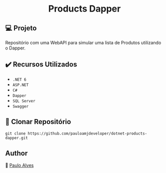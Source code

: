 <h1 align="center">Products Dapper</h1>

## :computer: Projeto

Repositório com uma WebAPI para simular uma lista de Produtos utilizando o Dapper.

## :heavy_check_mark: Recursos Utilizados

- ``.NET 6``
- ``ASP.NET``
- ``C#``
- ``Dapper``
- ``SQL Server``
- ``Swagger``

## :floppy_disk: Clonar Repositório

```git clone https://github.com/pauloamjdeveloper/dotnet-products-dapper.git```

## Author
:boy: [Paulo Alves](https://github.com/pauloamjdeveloper)
